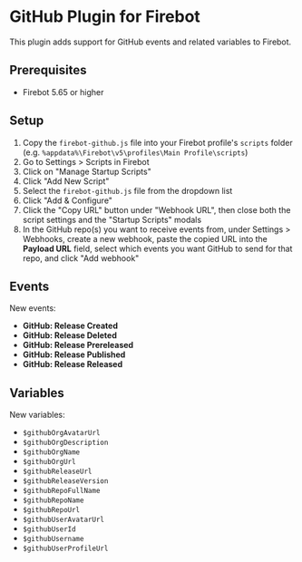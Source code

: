 # GitHub Plugin for Firebot

This plugin adds support for GitHub events and related variables to Firebot.

## Prerequisites
- Firebot 5.65 or higher

## Setup

1. Copy the `firebot-github.js` file into your Firebot profile's `scripts` folder (e.g. `%appdata%\Firebot\v5\profiles\Main Profile\scripts`)
2. Go to Settings > Scripts in Firebot
3. Click on "Manage Startup Scripts"
4. Click "Add New Script"
5. Select the `firebot-github.js` file from the dropdown list
6. Click "Add & Configure"
7. Click the "Copy URL" button under "Webhook URL", then close both the script settings and the "Startup Scripts" modals
8. In the GitHub repo(s) you want to receive events from, under Settings > Webhooks, create a new webhook, paste the copied URL into the **Payload URL** field, select which events you want GitHub to send for that repo, and click "Add webhook"

## Events

New events:
- **GitHub: Release Created**
- **GitHub: Release Deleted**
- **GitHub: Release Prereleased**
- **GitHub: Release Published**
- **GitHub: Release Released**

## Variables

New variables:
- `$githubOrgAvatarUrl`
- `$githubOrgDescription`
- `$githubOrgName`
- `$githubOrgUrl`
- `$githubReleaseUrl`
- `$githubReleaseVersion`
- `$githubRepoFullName`
- `$githubRepoName`
- `$githubRepoUrl`
- `$githubUserAvatarUrl`
- `$githubUserId`
- `$githubUsername`
- `$githubUserProfileUrl`